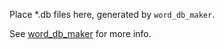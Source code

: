 Place *.db files here, generated by `word_db_maker`.

See [word_db_maker](https://github.com/domino14/word_db_maker) for more info.